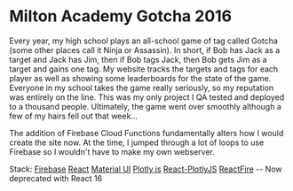 # Milton Academy Gotcha 2016

Every year, my high school plays an all-school game of tag called Gotcha (some other places call it Ninja or Assassin). In short, if Bob has Jack as a target and Jack has Jim, then if Bob tags Jack, then Bob gets Jim as a target and gains one tag. My website tracks the targets and tags for each player as well as showing some leaderboards for the state of the game. Everyone in my school takes the game really seriously, so my reputation was entirely on the line. This was my only project I QA tested and deployed to a thousand people. Ultimately, the game went over smoothly although a few of my hairs fell out that week...

The addition of Firebase Cloud Functions fundamentally alters how I would create the site now. At the time, I jumped through a lot of loops to use Firebase so I wouldn't have to make my own webserver. 

Stack:
[Firebase](https://www.firebase.google.com)
[React](https://reactjs.org/?utm_source=feedly)
[Material UI](https://www.material-ui.com/#/)
[Plotly.js](https://plot.ly/plotly-js-scientific-d3-charting-library/)
[React-PlotlyJS](https://github.com/benjeffery/react-plotlyjs)
[ReactFire](https://github.com/firebase/reactfire) -- Now deprecated with React 16
